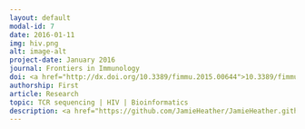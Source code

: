 ```yaml
---
layout: default
modal-id: 7
date: 2016-01-11
img: hiv.png
alt: image-alt
project-date: January 2016
journal: Frontiers in Immunology
doi: <a href="http://dx.doi.org/10.3389/fimmu.2015.00644">10.3389/fimmu.2015.00644</a>
authorship: First
article: Research
topic: TCR sequencing | HIV | Bioinformatics
description: <a href="https://github.com/JamieHeather/JamieHeather.github.io/raw/master/_pdfs/Heather_2016_FrontImmuno_HIV_TCRs.pdf">Download pdf</a><p>This was the major paper of my PhD, in which I apply the error-correcting TCR sequencing pipeline we had developed to a number of RNA samples from the peripheral blood of HIV+ patients, and compared it to similar samples taken from uninfected healthy volunteers.<p> In it I make use of a number of metrics to show how the TCR repertoire becomes perturbed in HIV patients: effectively, a small number of (mostly CD8) T-cells appear to expand dramatically, which (along with the expected depletion of CD4+ T-cells) leads to hugely skewed diversity. We also made some nice use of searching for CDR3s of known specificities: while we see the frequency of HIV-associated CDR3s decrease over a short course of anti-retroviral therapy, the frequency of CDR3-associated sequences increases, perhaps as result of other viral specificities being able to expand into the space left as HIV-restricted clones contract. We also observed a massive depletion of MAIT cell sequences in HIV relative to healthy levels, consistent with other recent findings by flow, although whether this reflects a loss of these cells or their sequestration of these cells in some non-blood compartment we cannot say.<p> Incidentally I want to note that for the HIV-associated CDR3 frequency analysis I had to manually scour the literature and painstakingly transcribe as many CDR3s as I could find. It was painful, hence my taking this and every opportunity to beg people: please always put your CDR3 data in some format in which text can be selected and copied (i.e. a PDF or better yet a spreadsheet, anything but a flat image) and try to use (at least) the IMGT CDR3 definition (i.e. running from C to F in FGXG).
---
```

